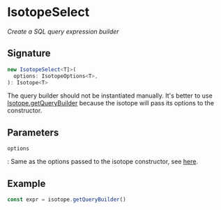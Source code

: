 # IsotopeSelect

*Create a SQL query expression builder*

## Signature

``` ts
new IsotopeSelect<T]>(
  options: IsotopeOptions<T>,
): Isotope<T>
```

The query builder should not be instantiated manually. It's better to use
[Isotope.getQueryBuilder][1] because the isotope will pass its options to the
constructor.

  [1]: ../isotope/get-query-builder.md

## Parameters

`options`

:   Same as the options passed to the isotope constructor, see [here][2].

  [2]: ../isotope/new.md#parameters

## Example

``` ts
const expr = isotope.getQueryBuilder()
```
